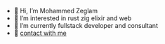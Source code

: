 - 👋 Hi, I’m Mohammed Zeglam
- 👀 I’m interested in rust zig elixir and web
- 🌱 I’m currently fullstack developer and consultant
- 📨 [contact with me](mailto:mohammedzeglam@gmail.com)

<!---
mohammedzeglam-pg/mohammedzeglam-pg is a ✨ special ✨ repository because its `README.md` (this file) appears on your GitHub profile.
You can click the Preview link to take a look at your changes.
--->
